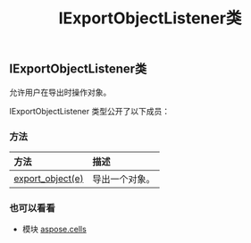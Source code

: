 ﻿---
title: IExportObjectListener类
second_title: Aspose.Cells for Python via .NET API 参考资料
description:
type: docs
weight: 840
url: /zh/python-net/aspose.cells/iexportobjectlistener/
is_root: false
---
##  IExportObjectListener类
允许用户在导出时操作对象。



IExportObjectListener 类型公开了以下成员：

### 方法
|方法|描述|
| :- | :- |
| [export_object(e)](/cells/zh/python-net/aspose.cells/iexportobjectlistener/export_object/#ExportObjectEvent) |导出一个对象。|



### 也可以看看
* 模块 [aspose.cells](..)
